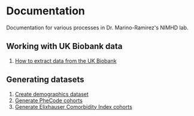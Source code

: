 # Documentation
Documentation for various processes in Dr. Marino-Ramirez's NIMHD lab.

## Working with UK Biobank data
1. [How to extract data from the UK Biobank](https://github.com/healthdisparities/Documentation/blob/main/How%20to%20extract%20data%20from%20the%20UK%20Biobank.md)  

## Generating datasets  
1. [Create demographics dataset](https://github.com/healthdisparities/Documentation/blob/main/Create%20demographics%20dataset.md)  
2. [Generate PheCode cohorts]()  
3. [Generate Elixhauser Comorbidity Index cohorts](https://github.com/healthdisparities/Documentation/blob/main/Generate%20Elixhauser%20Cohorts.md)  
